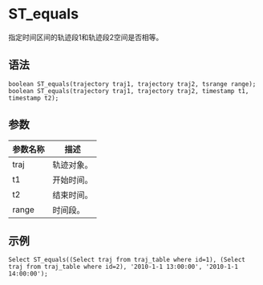 # ST\_equals

指定时间区间的轨迹段1和轨迹段2空间是否相等。

## 语法

```
boolean ST_equals(trajectory traj1, trajectory traj2, tsrange range);
boolean ST_equals(trajectory traj1, trajectory traj2, timestamp t1, timestamp t2);
```

## 参数

|参数名称|描述|
|----|--|
|traj|轨迹对象。|
|t1|开始时间。|
|t2|结束时间。|
|range|时间段。|

## 示例

```
Select ST_equals((Select traj from traj_table where id=1), (Select traj from traj_table where id=2), '2010-1-1 13:00:00', '2010-1-1 14:00:00');
```

